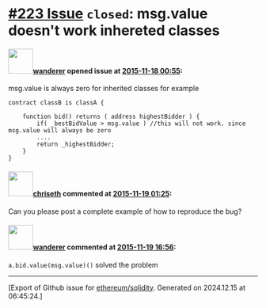# [\#223 Issue](https://github.com/ethereum/solidity/issues/223) `closed`: msg.value doesn't work inhereted classes

#### <img src="https://avatars.githubusercontent.com/u/158211?u=25242daa641708231124df1a5cff0e16989124a1&v=4" width="50">[wanderer](https://github.com/wanderer) opened issue at [2015-11-18 00:55](https://github.com/ethereum/solidity/issues/223):

msg.value is always zero for inherited classes
for example

```
contract classB is classA {

    function bid() returns ( address highestBidder ) {
        if( _bestBidValue > msg.value ) //this will not work. since msg.value will always be zero
        ....
        return _highestBidder;
    }
}
```


#### <img src="https://avatars.githubusercontent.com/u/9073706?v=4" width="50">[chriseth](https://github.com/chriseth) commented at [2015-11-19 01:25](https://github.com/ethereum/solidity/issues/223#issuecomment-157917446):

Can you please post a complete example of how to reproduce the bug?

#### <img src="https://avatars.githubusercontent.com/u/158211?u=25242daa641708231124df1a5cff0e16989124a1&v=4" width="50">[wanderer](https://github.com/wanderer) commented at [2015-11-19 16:56](https://github.com/ethereum/solidity/issues/223#issuecomment-158117600):

 `a.bid.value(msg.value)()` solved the problem


-------------------------------------------------------------------------------



[Export of Github issue for [ethereum/solidity](https://github.com/ethereum/solidity). Generated on 2024.12.15 at 06:45:24.]
